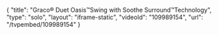 {
    "title": "Graco&reg; Duet Oasis&trade;Swing with Soothe Surround&trade;Technology",
    "type": "solo",
    "layout": "iframe-static",
    "videoId": "109989154",
    "url": "\/tvpembed\/109989154"
}